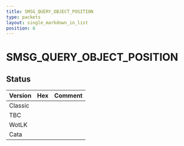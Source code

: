 ```yaml
---
title: SMSG_QUERY_OBJECT_POSITION
type: packets
layout: single_markdown_in_list
position: 6
---
```


# SMSG_QUERY_OBJECT_POSITION

## Status

Version | Hex | Comment
---------- | ---------- | ---------- 
Classic |  |  
TBC |  |  
WotLK |  |  
Cata |  |  
